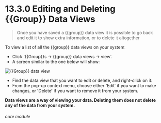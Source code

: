 # 13.3.0 Editing and Deleting {{Group}} Data Views

> Once you have saved a {{group}} data view it is possible to go back and edit it to show extra information, or to delete it altogether



To view a list of all the {{group}} data views on your system:
- Click '{{Group}}s -> {{group}} data views -> view'. 
- A screen similar to the one below will show:

![{{Group}} data view](112a.png )

- Find the data view that you want to edit or delete, and right-click on it. 
- From the pop-up context menu, choose either 'Edit' if you want to make changes, or 'Delete' if you want to remove it from your system. 

**Data views are a way of viewing your data. Deleting them does not delete any of the data from your system.** 


###### core module

